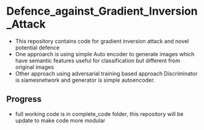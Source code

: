 # Defence_against_Gradient_Inversion_Attack
- This repository contains code for gradient inversion attack and novel potential defence 
- One approarch is using simple Auto encoder to generate images which have semantic features useful for classification but different from original images
- Other approach using adversarial training based approach Discriminator is siamesnetwork and generator is simple autoencoder.

## Progress
- full working code is in complete_code folder, this repository will be update to make code more modular


